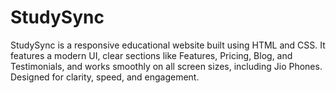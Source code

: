 # StudySync
StudySync is a responsive educational website built using HTML and CSS. It features a modern UI, clear sections like Features, Pricing, Blog, and Testimonials, and works smoothly on all screen sizes, including Jio Phones. Designed for clarity, speed, and engagement.
